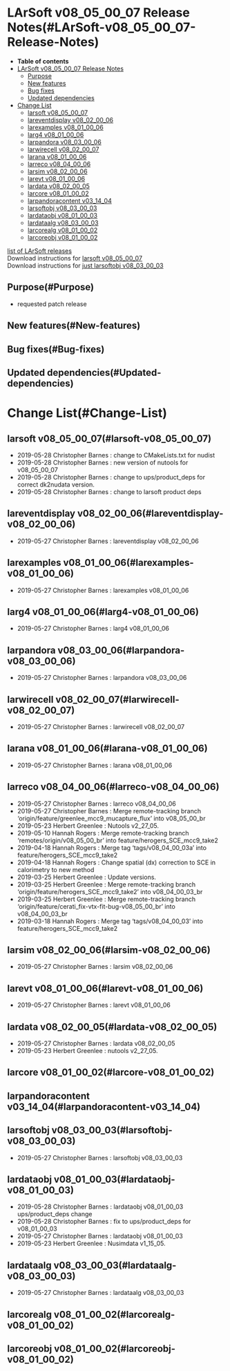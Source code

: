 LArSoft v08\_05\_00\_07 Release Notes(#LArSoft-v08_05_00_07-Release-Notes)
=============================================================================

-   **Table of contents**
-   [LArSoft v08\_05\_00\_07 Release Notes](#LArSoft-v08_05_00_07-Release-Notes)
    -   [Purpose](#Purpose)
    -   [New features](#New-features)
    -   [Bug fixes](#Bug-fixes)
    -   [Updated dependencies](#Updated-dependencies)
-   [Change List](#Change-List)
    -   [larsoft v08\_05\_00\_07](#larsoft-v08_05_00_07)
    -   [lareventdisplay v08\_02\_00\_06](#lareventdisplay-v08_02_00_06)
    -   [larexamples v08\_01\_00\_06](#larexamples-v08_01_00_06)
    -   [larg4 v08\_01\_00\_06](#larg4-v08_01_00_06)
    -   [larpandora v08\_03\_00\_06](#larpandora-v08_03_00_06)
    -   [larwirecell v08\_02\_00\_07](#larwirecell-v08_02_00_07)
    -   [larana v08\_01\_00\_06](#larana-v08_01_00_06)
    -   [larreco v08\_04\_00\_06](#larreco-v08_04_00_06)
    -   [larsim v08\_02\_00\_06](#larsim-v08_02_00_06)
    -   [larevt v08\_01\_00\_06](#larevt-v08_01_00_06)
    -   [lardata v08\_02\_00\_05](#lardata-v08_02_00_05)
    -   [larcore v08\_01\_00\_02](#larcore-v08_01_00_02)
    -   [larpandoracontent v03\_14\_04](#larpandoracontent-v03_14_04)
    -   [larsoftobj v08\_03\_00\_03](#larsoftobj-v08_03_00_03)
    -   [lardataobj v08\_01\_00\_03](#lardataobj-v08_01_00_03)
    -   [lardataalg v08\_03\_00\_03](#lardataalg-v08_03_00_03)
    -   [larcorealg v08\_01\_00\_02](#larcorealg-v08_01_00_02)
    -   [larcoreobj v08\_01\_00\_02](#larcoreobj-v08_01_00_02)

[list of LArSoft releases](LArSoft_release_list)\
Download instructions for [larsoft v08\_05\_00\_07](http://scisoft.fnal.gov/scisoft/bundles/larsoft/v08_05_00_07/larsoft-v08_05_00_07.html)\
Download instructions for [just larsoftobj v08\_03\_00\_03](http://scisoft.fnal.gov/scisoft/bundles/larsoftobj/v08_03_00_03/larsoftobj-v08_03_00_03.html)

Purpose(#Purpose)
--------------------

-   requested patch release

New features(#New-features)
------------------------------

Bug fixes(#Bug-fixes)
------------------------

Updated dependencies(#Updated-dependencies)
----------------------------------------------

Change List(#Change-List)
============================

larsoft v08\_05\_00\_07(#larsoft-v08_05_00_07)
-------------------------------------------------

-   2019-05-28 Christopher Barnes : change to CMakeLists.txt for nudist
-   2019-05-28 Christopher Barnes : new version of nutools for v08\_05\_00\_07
-   2019-05-28 Christopher Barnes : change to ups/product\_deps for correct dk2nudata version.
-   2019-05-28 Christopher Barnes : change to larsoft product deps

lareventdisplay v08\_02\_00\_06(#lareventdisplay-v08_02_00_06)
-----------------------------------------------------------------

-   2019-05-27 Christopher Barnes : lareventdisplay v08\_02\_00\_06

larexamples v08\_01\_00\_06(#larexamples-v08_01_00_06)
---------------------------------------------------------

-   2019-05-27 Christopher Barnes : larexamples v08\_01\_00\_06

larg4 v08\_01\_00\_06(#larg4-v08_01_00_06)
---------------------------------------------

-   2019-05-27 Christopher Barnes : larg4 v08\_01\_00\_06

larpandora v08\_03\_00\_06(#larpandora-v08_03_00_06)
-------------------------------------------------------

-   2019-05-27 Christopher Barnes : larpandora v08\_03\_00\_06

larwirecell v08\_02\_00\_07(#larwirecell-v08_02_00_07)
---------------------------------------------------------

-   2019-05-27 Christopher Barnes : larwirecell v08\_02\_00\_07

larana v08\_01\_00\_06(#larana-v08_01_00_06)
-----------------------------------------------

-   2019-05-27 Christopher Barnes : larana v08\_01\_00\_06

larreco v08\_04\_00\_06(#larreco-v08_04_00_06)
-------------------------------------------------

-   2019-05-27 Christopher Barnes : larreco v08\_04\_00\_06
-   2019-05-27 Christopher Barnes : Merge remote-tracking branch ‘origin/feature/greenlee\_mcc9\_mucapture\_flux’ into v08\_05\_00\_br
-   2019-05-23 Herbert Greenlee : Nutools v2\_27\_05.
-   2019-05-10 Hannah Rogers : Merge remote-tracking branch ‘remotes/origin/v08\_05\_00\_br’ into feature/herogers\_SCE\_mcc9\_take2
-   2019-04-18 Hannah Rogers : Merge tag ‘tags/v08\_04\_00\_03a’ into feature/herogers\_SCE\_mcc9\_take2
-   2019-04-18 Hannah Rogers : Change spatial (dx) correction to SCE in calorimetry to new method
-   2019-03-25 Herbert Greenlee : Update versions.
-   2019-03-25 Herbert Greenlee : Merge remote-tracking branch ‘origin/feature/herogers\_SCE\_mcc9\_take2’ into v08\_04\_00\_03\_br
-   2019-03-25 Herbert Greenlee : Merge remote-tracking branch ‘origin/feature/cerati\_fix-vtx-fit-bug-v08\_05\_00\_br’ into v08\_04\_00\_03\_br
-   2019-03-18 Hannah Rogers : Merge tag ‘tags/v08\_04\_00\_03’ into feature/herogers\_SCE\_mcc9\_take2

larsim v08\_02\_00\_06(#larsim-v08_02_00_06)
-----------------------------------------------

-   2019-05-27 Christopher Barnes : larsim v08\_02\_00\_06

larevt v08\_01\_00\_06(#larevt-v08_01_00_06)
-----------------------------------------------

-   2019-05-27 Christopher Barnes : larevt v08\_01\_00\_06

lardata v08\_02\_00\_05(#lardata-v08_02_00_05)
-------------------------------------------------

-   2019-05-27 Christopher Barnes : lardata v08\_02\_00\_05
-   2019-05-23 Herbert Greenlee : nutools v2\_27\_05.

larcore v08\_01\_00\_02(#larcore-v08_01_00_02)
-------------------------------------------------

larpandoracontent v03\_14\_04(#larpandoracontent-v03_14_04)
--------------------------------------------------------------

larsoftobj v08\_03\_00\_03(#larsoftobj-v08_03_00_03)
-------------------------------------------------------

-   2019-05-27 Christopher Barnes : larsoftobj v08\_03\_00\_03

lardataobj v08\_01\_00\_03(#lardataobj-v08_01_00_03)
-------------------------------------------------------

-   2019-05-28 Christopher Barnes : lardataobj v08\_01\_00\_03 ups/product\_deps change
-   2019-05-28 Christopher Barnes : fix to ups/product\_deps for v08\_01\_00\_03
-   2019-05-27 Christopher Barnes : lardataobj v08\_01\_00\_03
-   2019-05-23 Herbert Greenlee : Nusimdata v1\_15\_05.

lardataalg v08\_03\_00\_03(#lardataalg-v08_03_00_03)
-------------------------------------------------------

-   2019-05-27 Christopher Barnes : lardataalg v08\_03\_00\_03

larcorealg v08\_01\_00\_02(#larcorealg-v08_01_00_02)
-------------------------------------------------------

larcoreobj v08\_01\_00\_02(#larcoreobj-v08_01_00_02)
-------------------------------------------------------
